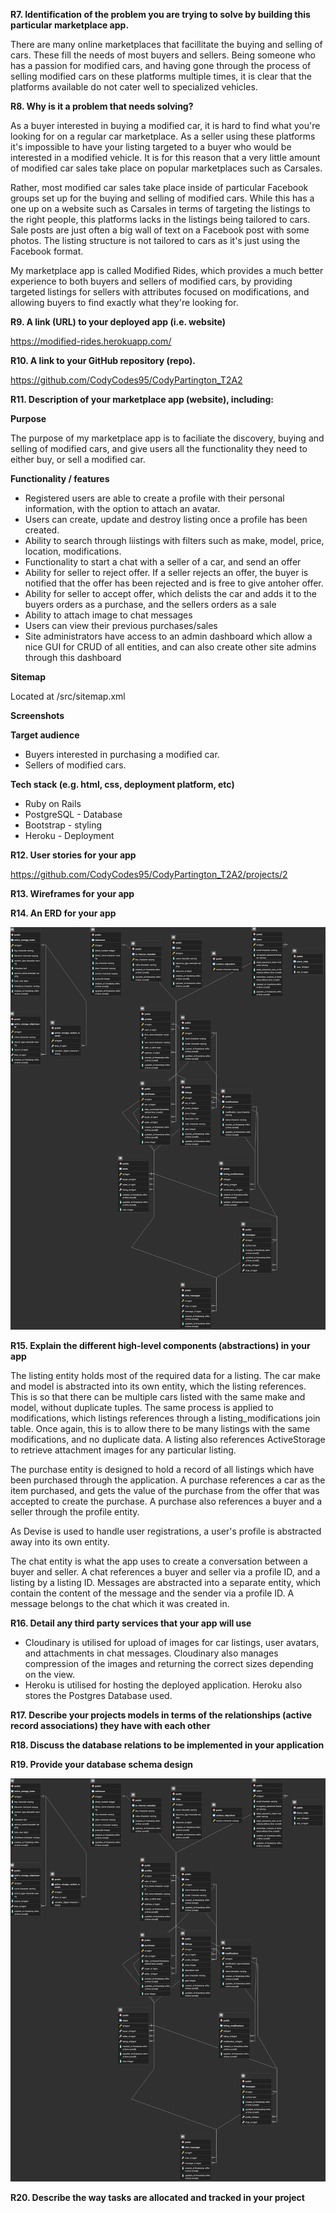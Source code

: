 **R7. Identification of the problem you are trying to solve by building this particular marketplace app.**

There are many online marketplaces that facillitate the buying and selling of cars. These fill the needs of most buyers and sellers. Being someone who has a passion for modified cars, and having gone through the process of selling modified cars on these platforms multiple times, it is clear that the platforms available do not cater well to specialized vehicles.

**R8. Why is it a problem that needs solving?**

As a buyer interested in buying a modified car, it is hard to find what you're looking for on a regular car marketplace. As a seller using these platforms it's impossible to have your listing targeted to a buyer who would be interested in a modified vehicle. It is for this reason that a very little amount of modified car sales take place on popular marketplaces such as Carsales.

Rather, most modified car sales take place inside of particular Facebook groups set up for the buying and selling of modified cars. While this has a one up on a website such as Carsales in terms of targeting the listings to the right people, this platforms lacks in the listings being tailored to cars. Sale posts are just often a big wall of text on a Facebook post with some photos. The listing structure is not tailored to cars as it's just using the Facebook format. 

My marketplace app is called Modified Rides, which provides a much better experience to both buyers and sellers of modified cars, by providing targeted listings for sellers with attributes focused on modifications, and allowing buyers to find exactly what they're looking for.

**R9. A link (URL) to your deployed app (i.e. website)**

https://modified-rides.herokuapp.com/

**R10. A link to your GitHub repository (repo).**

https://github.com/CodyCodes95/CodyPartington_T2A2

**R11. Description of your marketplace app (website), including:**

**Purpose**

The purpose of my marketplace app is to faciliate the discovery, buying and selling of modified cars, and give users all the functionality they need to either buy, or sell a modified car.

**Functionality / features**

<ul>
<li>Registered users are able to create a profile with their personal information, with the option to attach an avatar.</li>

<li>Users can create, update and destroy listing once a profile has been created. </li>

<li>Ability to search through liistings with filters such as make, model, price, location, modifications.</li>

<li>Functionality to start a chat with a seller of a car, and send an offer</li>

<li>Ability for seller to reject offer. If a seller rejects an offer, the buyer is notified that the offer has been rejected and is free to give antoher offer.</li>

<li>Ability for seller to accept offer, which delists the car and adds it to the buyers orders as a purchase, and the sellers orders as a sale</li>

<li>Ability to attach image to chat messages</li>

<li>Users can view their previous purchases/sales</li>

<li>Site administrators have access to an admin dashboard which allow a nice GUI for CRUD of all entities, and can also create other site admins through this dashboard</li>
</ul>

**Sitemap**

Located at /src/sitemap.xml 

**Screenshots**

**Target audience**
<ul>
<li>Buyers interested in purchasing a modified car.</li>
<li>Sellers of modified cars.</li>
</ul>

**Tech stack (e.g. html, css, deployment platform, etc)**

<ul>
<li>Ruby on Rails</li>
<li>PostgreSQL - Database</li>
<li>Bootstrap - styling</li>
<li>Heroku - Deployment</li>
</ul>

**R12. User stories for your app**

https://github.com/CodyCodes95/CodyPartington_T2A2/projects/2

**R13. Wireframes for your app**

**R14. An ERD for your app**

![url](/src/modified-rides-erd.png)

**R15. Explain the different high-level components (abstractions) in your app**

The listing entity holds most of the required data for a listing. The car make and model is abstracted into its own entity, which the listing references. This is so that there can be multiple cars listed with the same make and model, without duplicate tuples. The same process is applied to modifications, which listings references through a listing_modifications join table. Once again, this is to allow there to be many listings with the same modifications, and no duplicate data. A listing also references ActiveStorage to retrieve attachment images for any particular listing.

The purchase entity is designed to hold a record of all listings which have been purchased through the application. A purchase references a car as the item purchased, and gets the value of the purchase from the offer that was accepted to create the purchase. A purchase also references a buyer and a seller through the profile entity.

As Devise is used to handle user registrations, a user's profile is abstracted away into its own entity. 

The chat entity is what the app uses to create a conversation between a buyer and seller. A chat references a buyer and seller via a profile ID, and a listing by a listing ID. Messages are abstracted into a separate entity, which contain the content of the message and the sender via a profile ID. A message belongs to the chat which it was created in.

**R16. Detail any third party services that your app will use**

<ul>
<li>Cloudinary is utilised for upload of images for car listings, user avatars, and attachments in chat messages. Cloudinary also manages compression of the images and returning the correct sizes depending on the view.</li>

<li>Heroku is utilised for hosting the deployed application. Heroku also stores the Postgres Database used.</li>
</ul>

**R17. Describe your projects models in terms of the relationships (active record associations) they have with each other**

**R18. Discuss the database relations to be implemented in your application**

**R19. Provide your database schema design**

![url](/src/modified-rides-erd.png)

**R20. Describe the way tasks are allocated and tracked in your project**
